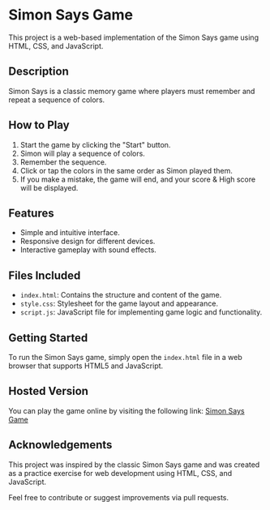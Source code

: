 # Simon Says Game

This project is a web-based implementation of the Simon Says game using HTML, CSS, and JavaScript.

## Description

Simon Says is a classic memory game where players must remember and repeat a sequence of colors.

## How to Play

1. Start the game by clicking the "Start" button.
2. Simon will play a sequence of colors.
3. Remember the sequence.
4. Click or tap the colors in the same order as Simon played them.
5. If you make a mistake, the game will end, and your score & High score will be displayed.

## Features

- Simple and intuitive interface.
- Responsive design for different devices.
- Interactive gameplay with sound effects.

## Files Included

- `index.html`: Contains the structure and content of the game.
- `style.css`: Stylesheet for the game layout and appearance.
- `script.js`: JavaScript file for implementing game logic and functionality.

## Getting Started

To run the Simon Says game, simply open the `index.html` file in a web browser that supports HTML5 and JavaScript.

## Hosted Version


You can play the game online by visiting the following link: [Simon Says Game](https://prathik-poojari.github.io/Simon-says-Game-/)

## Acknowledgements

This project was inspired by the classic Simon Says game and was created as a practice exercise for web development using HTML, CSS, and JavaScript.

Feel free to contribute or suggest improvements via pull requests.
